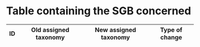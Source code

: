 # Table containing the SGB concerned
ID | Old assigned taxonomy | New assigned taxonomy | Type of change
------------ | ------------- | ------------- | -------------
